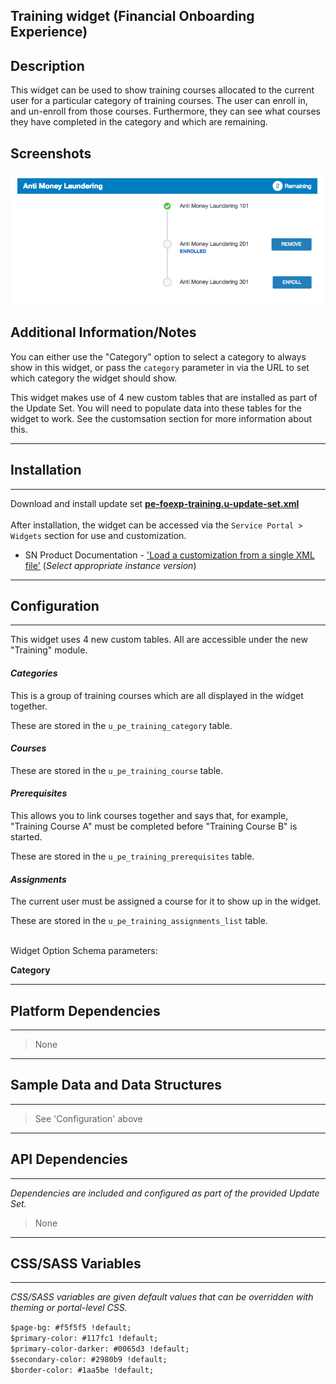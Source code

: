 ## Training widget (Financial Onboarding Experience)

## Description

This widget can be used to show training courses allocated to the current user for a particular category of training courses. The user can enroll in, and un-enroll from those courses. Furthermore, they can see what courses they have completed in the category and which are remaining.

## Screenshots
![Training widget](../images/pe-foexp-training.png "Training widget")

## Additional Information/Notes 

You can either use the "Category" option to select a category to always show in this widget, or pass the `category` parameter in via the URL to set which category the widget should show.

This widget makes use of 4 new custom tables that are installed as part of the Update Set. You will need to populate data into these tables for the widget to work. See the customsation section for more information about this.

---
## Installation
---
Download and install update set **[pe-foexp-training.u-update-set.xml](pe-foexp-training.u-update-set.xml)** <br/><br/>
After installation, the widget can be accessed via the `Service Portal > Widgets` section for use and customization.<br/>
* SN Product Documentation - ['Load a customization from a single XML file'](https://docs.servicenow.com/search?q=Load+a+customization+from+a+single+XML+file)   (<i>Select appropriate instance version</i>)
---
## Configuration
---
This widget uses 4 new custom tables. All are accessible under the new "Training" module.

#### _Categories_
This is a group of training courses which are all displayed in the widget together.

These are stored in the `u_pe_training_category` table. 

#### _Courses_
These are stored in the `u_pe_training_course` table.

#### _Prerequisites_
This allows you to link courses together and says that, for example, "Training Course A" must be completed before "Training Course B" is started.

These are stored in the `u_pe_training_prerequisites` table. 

#### _Assignments_
The current user must be assigned a course for it to show up in the widget.

These are stored in the `u_pe_training_assignments_list` table.

<p/><br/>
Widget Option Schema parameters: 

**Category**

---
## Platform Dependencies
---
> None
---
## Sample Data and Data Structures
---
> See 'Configuration' above
---
## API Dependencies
---
<i>Dependencies are included and configured as part of the provided Update Set.</i>
> None
---
## CSS/SASS Variables
---
_CSS/SASS variables are given default values that can be overridden with theming or portal-level CSS._

`$page-bg: #f5f5f5 !default;`<br/>
`$primary-color: #117fc1 !default;`<br/>
`$primary-color-darker: #0065d3 !default;`<br/>
`$secondary-color: #2980b9 !default;`<br/>
`$border-color: #1aa5be !default;`<br/>